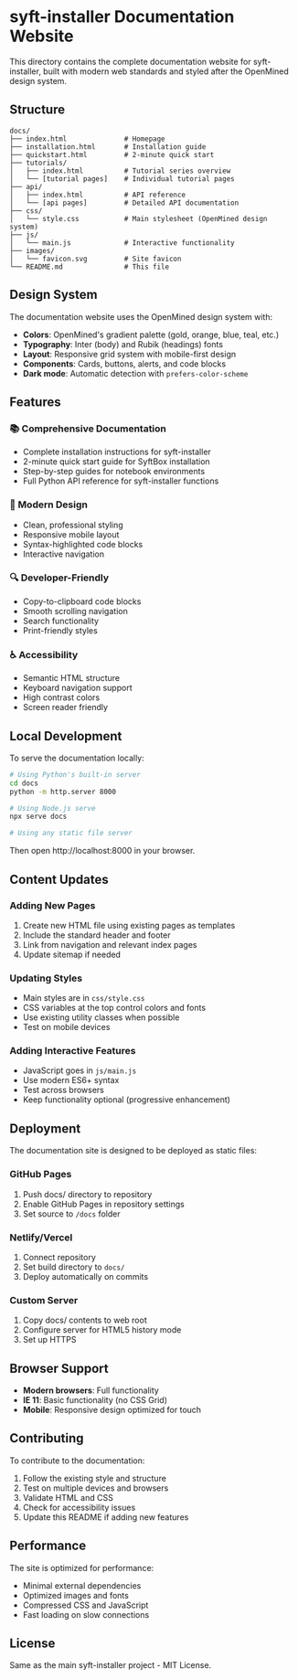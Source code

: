 # syft-installer Documentation Website

This directory contains the complete documentation website for syft-installer, built with modern web standards and styled after the OpenMined design system.

## Structure

```
docs/
├── index.html              # Homepage
├── installation.html       # Installation guide
├── quickstart.html         # 2-minute quick start
├── tutorials/
│   ├── index.html          # Tutorial series overview
│   └── [tutorial pages]    # Individual tutorial pages
├── api/
│   ├── index.html          # API reference
│   └── [api pages]         # Detailed API documentation
├── css/
│   └── style.css           # Main stylesheet (OpenMined design system)
├── js/
│   └── main.js             # Interactive functionality
├── images/
│   └── favicon.svg         # Site favicon
└── README.md               # This file
```

## Design System

The documentation website uses the OpenMined design system with:

- **Colors**: OpenMined's gradient palette (gold, orange, blue, teal, etc.)
- **Typography**: Inter (body) and Rubik (headings) fonts
- **Layout**: Responsive grid system with mobile-first design
- **Components**: Cards, buttons, alerts, and code blocks
- **Dark mode**: Automatic detection with `prefers-color-scheme`

## Features

### 📚 Comprehensive Documentation
- Complete installation instructions for syft-installer
- 2-minute quick start guide for SyftBox installation
- Step-by-step guides for notebook environments
- Full Python API reference for syft-installer functions

### 🎨 Modern Design
- Clean, professional styling
- Responsive mobile layout
- Syntax-highlighted code blocks
- Interactive navigation

### 🔍 Developer-Friendly
- Copy-to-clipboard code blocks
- Smooth scrolling navigation
- Search functionality
- Print-friendly styles

### ♿ Accessibility
- Semantic HTML structure
- Keyboard navigation support
- High contrast colors
- Screen reader friendly

## Local Development

To serve the documentation locally:

```bash
# Using Python's built-in server
cd docs
python -m http.server 8000

# Using Node.js serve
npx serve docs

# Using any static file server
```

Then open http://localhost:8000 in your browser.

## Content Updates

### Adding New Pages
1. Create new HTML file using existing pages as templates
2. Include the standard header and footer
3. Link from navigation and relevant index pages
4. Update sitemap if needed

### Updating Styles
- Main styles are in `css/style.css`
- CSS variables at the top control colors and fonts
- Use existing utility classes when possible
- Test on mobile devices

### Adding Interactive Features
- JavaScript goes in `js/main.js`
- Use modern ES6+ syntax
- Test across browsers
- Keep functionality optional (progressive enhancement)

## Deployment

The documentation site is designed to be deployed as static files:

### GitHub Pages
1. Push docs/ directory to repository
2. Enable GitHub Pages in repository settings
3. Set source to `/docs` folder

### Netlify/Vercel
1. Connect repository
2. Set build directory to `docs/`
3. Deploy automatically on commits

### Custom Server
1. Copy docs/ contents to web root
2. Configure server for HTML5 history mode
3. Set up HTTPS

## Browser Support

- **Modern browsers**: Full functionality
- **IE 11**: Basic functionality (no CSS Grid)
- **Mobile**: Responsive design optimized for touch

## Contributing

To contribute to the documentation:

1. Follow the existing style and structure
2. Test on multiple devices and browsers
3. Validate HTML and CSS
4. Check for accessibility issues
5. Update this README if adding new features

## Performance

The site is optimized for performance:
- Minimal external dependencies
- Optimized images and fonts
- Compressed CSS and JavaScript
- Fast loading on slow connections

## License

Same as the main syft-installer project - MIT License.